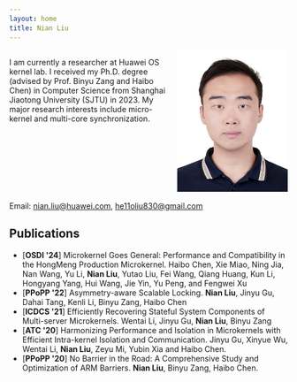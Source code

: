 ```yaml
---
layout: home
title: Nian Liu
---
```


<div style="overflow: auto;">

<div style="float: right; margin-left: 10px;">
<img src="assets/img/home.jpg" width="200"/>
</div> 
<p>I am currently a researcher at Huawei OS kernel lab. I received my Ph.D. degree (advised by Prof. Binyu Zang and Haibo Chen) in Computer Science from Shanghai Jiaotong University (SJTU) in 2023. My major research interests include micro-kernel and multi-core synchronization.
</p>
</div>

Email: [nian.liu@huawei.com](nian.liu@huawei.com), [he11oliu830@gmail.com](he11oliu830@gmail.com)

## Publications

- [**OSDI '24**] Microkernel Goes General: Performance and Compatibility in the HongMeng Production Microkernel. Haibo Chen, Xie Miao, Ning Jia, Nan Wang, Yu Li, **Nian Liu**, Yutao Liu, Fei Wang, Qiang Huang, Kun Li, Hongyang Yang, Hui Wang, Jie Yin, Yu Peng, and Fengwei Xu
- [**PPoPP '22**] Asymmetry-aware Scalable Locking. **Nian Liu**, Jinyu Gu, Dahai Tang, Kenli Li, Binyu Zang, Haibo Chen
- [**ICDCS '21**] Efficiently Recovering Stateful System Components of Multi-server Microkernels. Wentai Li, Jinyu Gu, **Nian Liu**, Binyu Zang
- [**ATC '20**] Harmonizing Performance and Isolation in Microkernels with Efficient Intra-kernel Isolation and Communication. Jinyu Gu, Xinyue Wu, Wentai Li, **Nian Liu**, Zeyu Mi, Yubin Xia and Haibo Chen.
- [**PPoPP '20**] No Barrier in the Road: A Comprehensive Study and Optimization of ARM Barriers. **Nian Liu**, Binyu Zang, Haibo Chen.
